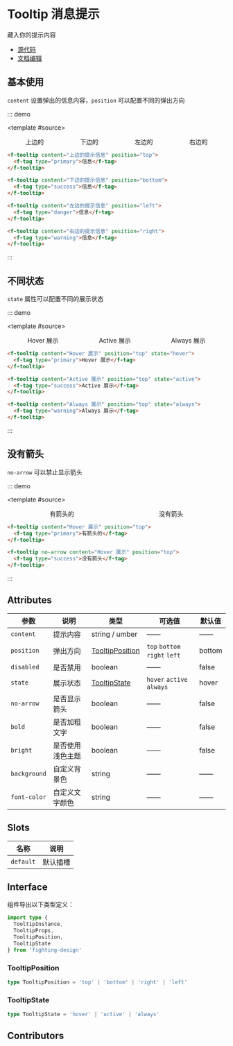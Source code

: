 # Tooltip 消息提示

藏入你的提示内容

- [源代码](https://github.com/FightingDesign/fighting-design/tree/master/packages/fighting-design/tooltip)
- [文档编辑](https://github.com/FightingDesign/fighting-design/blob/master/docs/docs/components/tooltip.md)

## 基本使用

`content` 设置弹出的信息内容，`position` 可以配置不同的弹出方向

::: demo

<template #source>

<div class="tooltip-box">
  <f-tooltip content="上边的提示信息" position="top">
    <f-tag type="primary">上边的</f-tag>
  </f-tooltip>

  <f-tooltip content="下边的提示信息" position="bottom">
    <f-tag type="success">下边的</f-tag>
  </f-tooltip>

  <f-tooltip content="左边的提示信息" position="left">
    <f-tag type="danger">左边的</f-tag>
  </f-tooltip>

  <f-tooltip content="右边的提示信息" position="right">
    <f-tag type="warning">右边的</f-tag>
  </f-tooltip>
</div>
</template>

```html
<f-tooltip content="上边的提示信息" position="top">
  <f-tag type="primary">信息</f-tag>
</f-tooltip>

<f-tooltip content="下边的提示信息" position="bottom">
  <f-tag type="success">信息</f-tag>
</f-tooltip>

<f-tooltip content="左边的提示信息" position="left">
  <f-tag type="danger">信息</f-tag>
</f-tooltip>

<f-tooltip content="右边的提示信息" position="right">
  <f-tag type="warning">信息</f-tag>
</f-tooltip>
```

:::

## 不同状态

`state` 属性可以配置不同的展示状态

::: demo

<template #source>

<div class="tooltip-box">
  <f-tooltip content="Hover 展示" position="top" state="hover">
    <f-tag type="primary">Hover 展示</f-tag>
  </f-tooltip>

  <f-tooltip content="Active 展示" position="top" state="active">
    <f-tag type="success">Active 展示</f-tag>
  </f-tooltip>

  <f-tooltip content="Always 展示" position="top" state="always">
    <f-tag type="warning">Always 展示</f-tag>
  </f-tooltip>
</div>
</template>

```html
<f-tooltip content="Hover 展示" position="top" state="hover">
  <f-tag type="primary">Hover 展示</f-tag>
</f-tooltip>

<f-tooltip content="Active 展示" position="top" state="active">
  <f-tag type="success">Active 展示</f-tag>
</f-tooltip>

<f-tooltip content="Always 展示" position="top" state="always">
  <f-tag type="warning">Always 展示</f-tag>
</f-tooltip>
```

:::

## 没有箭头

`no-arrow` 可以禁止显示箭头

::: demo

<template #source>

<div class="tooltip-box">
  <f-tooltip content="有箭头的" position="top">
    <f-tag type="primary">有箭头的</f-tag>
  </f-tooltip>

  <f-tooltip content="没有箭头" position="top" no-arrow>
    <f-tag type="success">没有箭头</f-tag>
  </f-tooltip>
</div>
</template>

```html
<f-tooltip content="Hover 展示" position="top">
  <f-tag type="primary">有箭头的</f-tag>
</f-tooltip>

<f-tooltip no-arrow content="Hover 展示" position="top">
  <f-tag type="success">没有箭头</f-tag>
</f-tooltip>
```

:::

## Attributes

| 参数         | 说明             | 类型                                           | 可选值                        | 默认值 |
| ------------ | ---------------- | ---------------------------------------------- | ----------------------------- | ------ |
| `content`    | 提示内容         | string / umber                                 | ——                            | ——     |
| `position`   | 弹出方向         | <a href="#tooltipposition">TooltipPosition</a> | `top` `bottom` `right` `left` | bottom |
| `disabled`   | 是否禁用         | boolean                                        | ——                            | false  |
| `state`      | 展示状态         | <a href="#tooltipstate">TooltipState</a>       | `hover` `active` `always`     | hover  |
| `no-arrow`   | 是否显示箭头     | boolean                                        | ——                            | false  |
| `bold`       | 是否加粗文字     | boolean                                        | ——                            | false  |
| `bright`     | 是否使用浅色主题 | boolean                                        | ——                            | false  |
| `background` | 自定义背景色     | string                                         | ——                            | ——     |
| `font-color` | 自定义文字颜色   | string                                         | ——                            | ——     |

## Slots

| 名称      | 说明     |
| --------- | -------- |
| `default` | 默认插槽 |

## Interface

组件导出以下类型定义：

```ts
import type {
  TooltipInstance,
  TooltipProps,
  TooltipPosition,
  TooltipState
} from 'fighting-design'
```

### TooltipPosition

```ts
type TooltipPosition = 'top' | 'bottom' | 'right' | 'left'
```

### TooltipState

```ts
type TooltipState = 'hover' | 'active' | 'always'
```

## Contributors

<a href="https://github.com/Tyh2001" target="_blank">
  <f-avatar round src="https://avatars.githubusercontent.com/u/73180970?v=4" />
</a>

<style scoped>
  .tooltip-box {
    width: 100%;
    display: flex;
    justify-content: space-around;
  }
</style>
